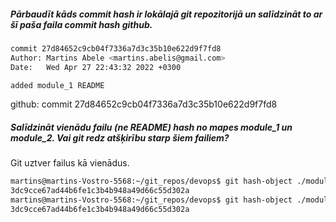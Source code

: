 ##### Pārbaudīt kāds commit hash ir lokālajā git repozitorijā un salīdzināt to ar šī paša faila commit hash github.

```sh
commit 27d84652c9cb04f7336a7d3c35b10e622d9f7fd8
Author: Martins Abele <martins.abelis@gmail.com>
Date:   Wed Apr 27 22:43:32 2022 +0300

added module_1 README
```

github:
commit 27d84652c9cb04f7336a7d3c35b10e622d9f7fd8

##### Salīdzināt vienādu failu (ne README) hash no mapes module_1 un module_2. Vai git redz atšķirību starp šiem failiem?

Git uztver failus kā vienādus.

```sh
martins@martins-Vostro-5568:~/git_repos/devops$ git hash-object ./module_1/image-007.jpg
3dc9cce67ad44b6fe1c3b4b948a49d66c55d302a
martins@martins-Vostro-5568:~/git_repos/devops$ git hash-object ./module_2/image-007.jpg
3dc9cce67ad44b6fe1c3b4b948a49d66c55d302a
```


